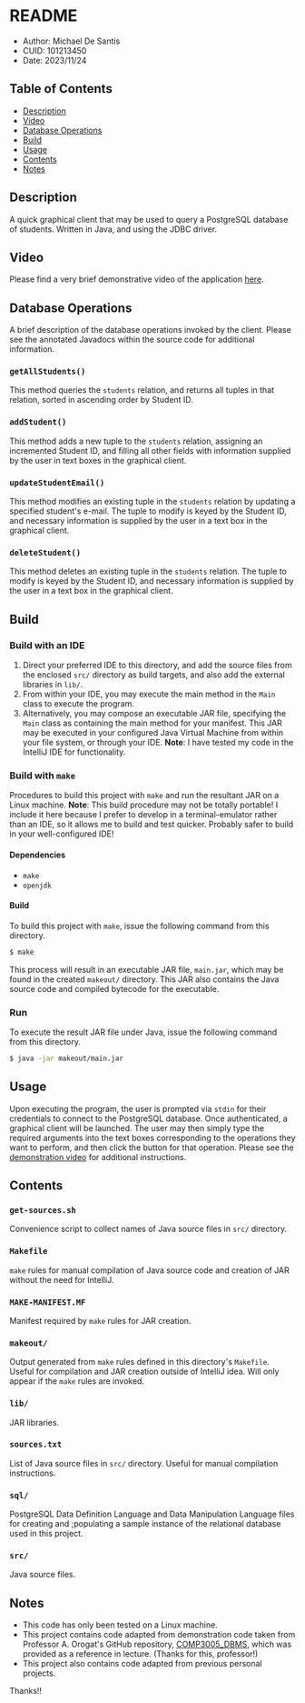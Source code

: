 # README
* Author: Michael De Santis
* CUID: 101213450
* Date: 2023/11/24

## Table of Contents
* [Description](#description)
* [Video](#video)
* [Database Operations](#operations)
* [Build](#build)
* [Usage](#usage)
* [Contents](#contents)
* [Notes](#notes)

<a id="description"></a>
## Description
A quick graphical client that may be used to query a PostgreSQL database of students. Written in Java, and using the JDBC driver.

<a id="video"></a>
## Video
Please find a very brief demonstrative video of the application [here](https://youtu.be/qbW7ObUb3Nk).

<a id="operations"></a>
## Database Operations
A brief description of the database operations invoked by the client. Please see the annotated Javadocs within the source code for additional information.

### `getAllStudents()`
This method queries the `students` relation, and returns all tuples in that relation, sorted in ascending order by Student ID.

### `addStudent()`
This method adds a new tuple to the `students` relation, assigning an incremented Student ID, and filling all other fields with information supplied by the user in text boxes in the graphical client.

### `updateStudentEmail()`
This method modifies an existing tuple in the `students` relation by updating a specified student's e-mail. The tuple to modify is keyed by the Student ID, and necessary information is supplied by the user in a text box in the graphical client.

### `deleteStudent()`
This method deletes an existing tuple in the `students` relation. The tuple to modify is keyed by the Student ID, and necessary information is supplied by the user in a text box in the graphical client.

<a id="build"></a>
## Build

### Build with an IDE
1. Direct your preferred IDE to this directory, and add the source files from the enclosed `src/` directory as build targets, and also add the external libraries in `lib/`.
2. From within your IDE, you may execute the main method in the `Main` class to execute the program.
3. Alternatively, you may compose an executable JAR file, specifying the `Main` class as containing the main method for your manifest. This JAR may be executed in your configured Java Virtual Machine from within your file system, or through your IDE.
__Note__: I have tested my code in the IntelliJ IDE for functionality.

### Build with `make`
Procedures to build this project with `make` and run the resultant JAR on a Linux machine. __Note__: This build procedure may not be totally portable! I include it here because I prefer to develop in a terminal-emulator rather than an IDE, so it allows me to build and test quicker. Probably safer to build in your well-configured IDE!

#### Dependencies
* `make`
* `openjdk`

#### Build
To build this project with `make`, issue the following command from this directory. 
```bash
$ make
```
This process will result in an executable JAR file, `main.jar`, which may be found in the created `makeout/` directory. This JAR also contains the Java source code and compiled bytecode for the executable.

### Run
To execute the result JAR file under Java, issue the following command from this directory.
```bash
$ java -jar makeout/main.jar
```

<a id="usage"></a>
## Usage
Upon executing the program, the user is prompted via `stdin` for their credentials to connect to the PostgreSQL database. Once authenticated, a graphical client will be launched. The user may then simply type the required arguments into the text boxes corresponding to the operations they want to perform, and then click the button for that operation. Please see the [demonstration video](https://youtu.be/qbW7ObUb3Nk) for additional instructions.

<a id="contents"></a>
## Contents

### `get-sources.sh`
Convenience script to collect names of Java source files in `src/` directory.

### `Makefile`
`make` rules for manual compilation of Java source code and creation of JAR without the need for IntelliJ.

### `MAKE-MANIFEST.MF`
Manifest required by `make` rules for JAR creation.

### `makeout/`
Output generated from `make` rules defined in this directory's `Makefile`. Useful for compilation and JAR creation outside of IntelliJ idea. Will only appear if the `make` rules are invoked.

### `lib/`
JAR libraries.

### `sources.txt`
List of Java source files in `src/` directory. Useful for manual compilation instructions.

### `sql/`
PostgreSQL Data Definition Language and Data Manipulation Language files for creating and ;populating a sample instance of the relational database used in this project.

### `src/`
Java source files.

<a id="notes"></a>
## Notes
* This code has only been tested on a Linux machine.
* This project contains code adapted from demonstration code taken from Professor A. Orogat's GitHub repository, [COMP3005_DBMS](https://github.com/aorogat/COMP3005_DBMS/), which was provided as a reference in lecture. (Thanks for this, professor!)
* This project also contains code adapted from previous personal projects.

Thanks!!

